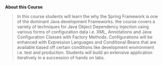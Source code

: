 **About this Course**
>In this course students will learn the why the Spring Framework is one of the dominant Java development Frameworks. the course covers a variety of techniques for Java  Object Dependency Injection using various forms of configuration data i.e. XML, Annotations and Java Configuration Classes with Factory Methods. Configurations will be enhanced with Expression Languages  and Conditional Beans that are  available  based off certain conditions like development environment i.e. test and production. Students will build an extensive application iteratively in a succession of hands on labs.

